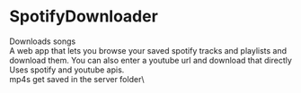 # SpotifyDownloader
Downloads songs\
A web app that lets you browse your saved spotify tracks and playlists and download them. You can also enter a youtube url and download that directly\
Uses spotify and youtube apis.\
mp4s get saved in the server folder\
